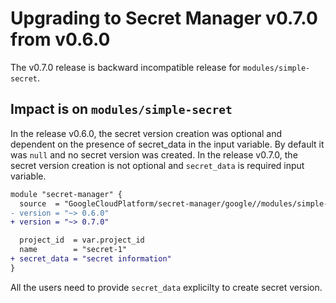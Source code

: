 # Upgrading to Secret Manager  v0.7.0 from v0.6.0
The v0.7.0 release is backward incompatible release for `modules/simple-secret`.

## Impact is on `modules/simple-secret`
In the release v0.6.0, the secret version creation was optional and dependent on the presence of secret_data
in the input variable. By default it was `null` and no secret version was created.
In the release v0.7.0, the secret version creation is not optional and `secret_data` is required input variable.


```diff
module "secret-manager" {
  source  = "GoogleCloudPlatform/secret-manager/google//modules/simple-secret"
- version = "~> 0.6.0"
+ version = "~> 0.7.0"

  project_id  = var.project_id
  name        = "secret-1"
+ secret_data = "secret information"
}
```

All the users need to provide `secret_data` explicilty to create secret version.
